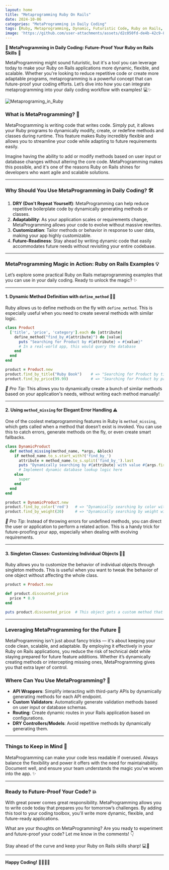 ```yaml
---
layout: home
title: "Metaprogramming Ruby On Rails"
date: 2024-10-06
categories: "MetaProgramming in Daily Coding"
tags: [Ruby, Metaprogramming, Dynamic, Futuristic Code, Ruby on Rails, Development]
image: 'https://github.com/user-attachments/assets/d2c050fd-de4b-42c9-8c09-811f358b96aa'
---
```


**🚀 MetaProgramming in Daily Coding: Future-Proof Your Ruby on Rails Skills** 🔮

MetaProgramming might sound futuristic, but it's a tool you can leverage today to make your Ruby on Rails applications more dynamic, flexible, and scalable. Whether you're looking to reduce repetitive code or create more adaptable programs, metaprogramming is a powerful concept that can future-proof your coding efforts. Let’s dive into how you can integrate metaprogramming into your daily coding workflow with examples! 💻✨

![Metaprograming_in_Ruby](https://github.com/user-attachments/assets/d2c050fd-de4b-42c9-8c09-811f358b96aa)

### What is MetaProgramming? 🧐
MetaProgramming is writing code that writes code. Simply put, it allows your Ruby programs to dynamically modify, create, or redefine methods and classes during runtime. This feature makes Ruby incredibly flexible and allows you to streamline your code while adapting to future requirements easily.

Imagine having the ability to add or modify methods based on user input or database changes without altering the core code. MetaProgramming makes this possible, and it's one of the reasons Ruby on Rails shines for developers who want agile and scalable solutions.

---

### Why Should You Use MetaProgramming in Daily Coding? 🛠️
1. **DRY (Don't Repeat Yourself)**: MetaProgramming can help reduce repetitive boilerplate code by dynamically generating methods or classes.
2. **Adaptability**: As your application scales or requirements change, MetaProgramming allows your code to evolve without massive rewrites.
3. **Customization**: Tailor methods or behavior in response to user data, making your app highly customizable.
4. **Future-Readiness**: Stay ahead by writing dynamic code that easily accommodates future needs without revisiting your entire codebase.

---

### MetaProgramming Magic in Action: Ruby on Rails Examples 💡

Let’s explore some practical Ruby on Rails metaprogramming examples that you can use in your daily coding. Ready to unlock the magic? ✨

---

#### 1. Dynamic Method Definition with `define_method` 🧑‍💻
Ruby allows us to define methods on the fly with `define_method`. This is especially useful when you need to create several methods with similar logic.

```ruby
class Product
  ['title', 'price', 'category'].each do |attribute|
    define_method("find_by_#{attribute}") do |value|
      puts "Searching for Product by #{attribute} = #{value}"
      # In a real-world app, this would query the database
    end
  end
end

product = Product.new
product.find_by_title("Ruby Book")    # => "Searching for Product by title = Ruby Book"
product.find_by_price(99.99)          # => "Searching for Product by price = 99.99"
```

*📝 Pro Tip*: This allows you to dynamically create a bunch of similar methods based on your application's needs, without writing each method manually!

---

#### 2. Using `method_missing` for Elegant Error Handling ⚠️
One of the coolest metaprogramming features in Ruby is `method_missing`, which gets called when a method that doesn’t exist is invoked. You can use this to catch errors, generate methods on the fly, or even create smart fallbacks.

```ruby
class DynamicProduct
  def method_missing(method_name, *args, &block)
    if method_name.to_s.start_with?('find_by_')
      attribute = method_name.to_s.split('find_by_').last
      puts "Dynamically searching by #{attribute} with value #{args.first}"
      # Implement dynamic database lookup logic here
    else
      super
    end
  end
end

product = DynamicProduct.new
product.find_by_color('red')   # => "Dynamically searching by color with value red"
product.find_by_weight(20)     # => "Dynamically searching by weight with value 20"
```

*📝 Pro Tip*: Instead of throwing errors for undefined methods, you can direct the user or application to perform a related action. This is a handy trick for future-proofing your app, especially when dealing with evolving requirements.

---

#### 3. Singleton Classes: Customizing Individual Objects 🦸‍♂️
Ruby allows you to customize the behavior of individual objects through singleton methods. This is useful when you want to tweak the behavior of one object without affecting the whole class.

```ruby
product = Product.new

def product.discounted_price
  price * 0.9
end

puts product.discounted_price  # This object gets a custom method that others won't
```

---

### Leveraging MetaProgramming for the Future 🔮
MetaProgramming isn't just about fancy tricks — it's about keeping your code clean, scalable, and adaptable. By employing it effectively in your Ruby on Rails applications, you reduce the risk of technical debt while staying prepared for future feature additions. Whether it’s dynamically creating methods or intercepting missing ones, MetaProgramming gives you that extra layer of control.

### Where Can You Use MetaProgramming? 🤔
- **API Wrappers**: Simplify interacting with third-party APIs by dynamically generating methods for each API endpoint.
- **Custom Validators**: Automatically generate validation methods based on user input or database schemas.
- **Routing**: Create dynamic routes in your Rails application based on configurations.
- **DRY Controllers/Models**: Avoid repetitive methods by dynamically generating them.

---

### Things to Keep in Mind 🚦
MetaProgramming can make your code less readable if overused. Always balance the flexibility and power it offers with the need for maintainability. Document well, and ensure your team understands the magic you’ve woven into the app. ✨

---

### Ready to Future-Proof Your Code? 💥
With great power comes great responsibility. MetaProgramming allows you to write code today that prepares you for tomorrow’s challenges. By adding this tool to your coding toolbox, you'll write more dynamic, flexible, and future-ready applications.

What are your thoughts on MetaProgramming? Are you ready to experiment and future-proof your code? Let me know in the comments! 👇

Stay ahead of the curve and keep your Ruby on Rails skills sharp! 💻🌟

---

**Happy Coding!** 🧑‍💻👨‍💻

